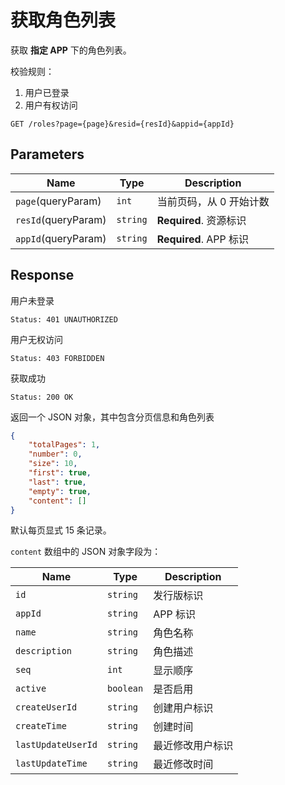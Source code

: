 # 获取角色列表

获取 __指定 APP__ 下的角色列表。

校验规则：

1. 用户已登录
2. 用户有权访问

```text
GET /roles?page={page}&resid={resId}&appid={appId}
```

## Parameters

| Name                | Type     | Description             |
| ------------------- | -------- | ----------------------- |
| `page`(queryParam)  | `int`    | 当前页码，从 0 开始计数 |
| `resId`(queryParam) | `string` | **Required**. 资源标识  |
| `appId`(queryParam) | `string` | **Required**. APP 标识  |

## Response

用户未登录

```text
Status: 401 UNAUTHORIZED
```

用户无权访问

```text
Status: 403 FORBIDDEN
```

获取成功

```text
Status: 200 OK
```

返回一个 JSON 对象，其中包含分页信息和角色列表

```json
{
    "totalPages": 1,
    "number": 0,
    "size": 10,
    "first": true,
    "last": true,
    "empty": true,
    "content": []
}
```

默认每页显式 15 条记录。

`content` 数组中的 JSON 对象字段为：

| Name               | Type      | Description      |
| ------------------ | --------- | ---------------- |
| `id`               | `string`  | 发行版标识       |
| `appId`            | `string`  | APP 标识         |
| `name`             | `string`  | 角色名称         |
| `description`      | `string`  | 角色描述         |
| `seq`              | `int`     | 显示顺序         |
| `active`           | `boolean` | 是否启用         |
| `createUserId`     | `string`  | 创建用户标识     |
| `createTime`       | `string`  | 创建时间         |
| `lastUpdateUserId` | `string`  | 最近修改用户标识 |
| `lastUpdateTime`   | `string`  | 最近修改时间     |
